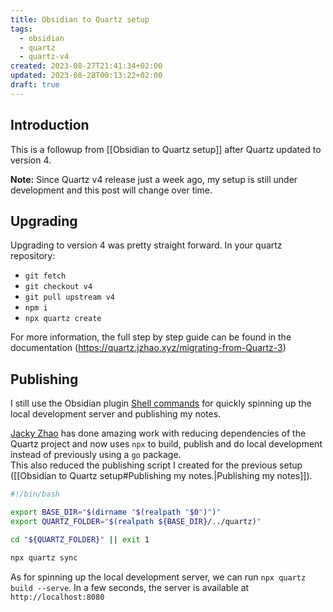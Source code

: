 ```yaml
---
title: Obsidian to Quartz setup
tags:
  - obsidian
  - quartz
  - quartz-v4
created: 2023-08-27T21:41:34+02:00
updated: 2023-08-28T00:13:22+02:00
draft: true
---
```


## Introduction
This is a followup from [[Obsidian to Quartz setup]] after Quartz updated to version 4.

**Note:** Since Quartz v4 release just a week ago, my setup is still under development and this post will change over time.


## Upgrading
Upgrading to version 4 was pretty straight forward.
In your quartz repository: 
* `git fetch`
* `git checkout v4`
* `git pull upstream v4`
* `npm i`
* `npx quartz create`

For more information, the full step by step guide can be found in the documentation (https://quartz.jzhao.xyz/migrating-from-Quartz-3)


## Publishing
I still use the Obsidian plugin [Shell commands](https://obsidian.md/plugins?search=obsidian-shellcommands) for quickly spinning up the local development server and publishing my notes.

[Jacky Zhao](https://github.com/jackyzha0) has done amazing work with reducing dependencies of the Quartz project and now uses `npx` to build, publish and do local development instead of previously using a `go` package.  
This also reduced the publishing script I created for the previous setup ([[Obsidian to Quartz setup#Publishing my notes.|Publishing my notes]]).

```bash
#!/bin/bash

export BASE_DIR="$(dirname "$(realpath "$0")")"
export QUARTZ_FOLDER="$(realpath ${BASE_DIR}/../quartz)"

cd "${QUARTZ_FOLDER}" || exit 1

npx quartz sync
```

As for spinning up the local development server, we can run `npx quartz build --serve`.
In a few seconds, the server is available at `http://localhost:8080`